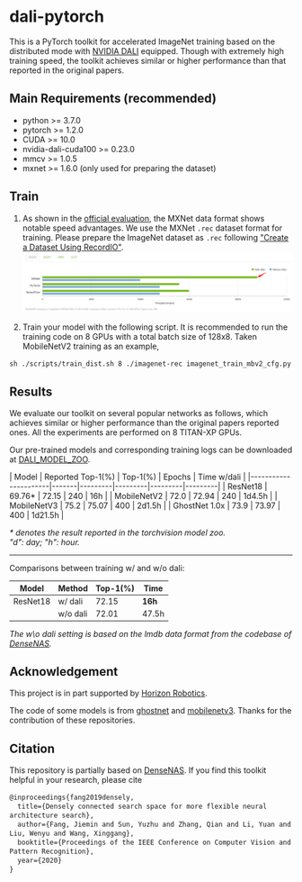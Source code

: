 # dali-pytorch
This is a PyTorch toolkit for accelerated ImageNet training based on the distributed mode with [NVIDIA DALI](https://github.com/NVIDIA/DALI) equipped. Though with extremely high training speed, the toolkit achieves similar or higher performance than that reported in the original papers.

## Main Requirements (recommended)

* python >= 3.7.0
* pytorch >= 1.2.0
* CUDA >= 10.0
* nvidia-dali-cuda100 >= 0.23.0
* mmcv >= 1.0.5
* mxnet >= 1.6.0 (only used for preparing the dataset)

## Train
1. As shown in the [official evaluation](https://developer.nvidia.com/DALI), the MXNet data format shows notable speed advantages. We use the MXNet `.rec` dataset format for training. Please prepare the ImageNet dataset as `.rec` following ["Create a Dataset Using RecordIO"](https://mxnet.apache.org/api/faq/recordio).
![speed_comp](./imgs/dali-speed-comp.png)

2. Train your model with the following script. It is recommended to run the training code on 8 GPUs with a total batch size of 128x8. Taken MobileNetV2 training as an example,
```
sh ./scripts/train_dist.sh 8 ./imagenet-rec imagenet_train_mbv2_cfg.py
```


## Results
We evaluate our toolkit on several popular networks as follows, which achieves similar or higher performance than the original papers reported ones. All the experiments are performed on 8 TITAN-XP GPUs.

Our pre-trained models and corresponding training logs can be downloaded at [DALI_MODEL_ZOO](https://drive.google.com/drive/folders/1-KHHupxYmZClxlnmrZ5X5ndObFcp98Lv?usp=sharing).

| Model                | Reported Top-1(%) | Top-1(%) | Epochs | Time w/dali |
|----------------------|-------|---------|---------|---------|---------| 
| ResNet18 | 69.76* | 72.15 | 240 | 16h |
| MobileNetV2 | 72.0 | 72.94 | 240 | 1d4.5h |
| MobileNetV3 | 75.2 | 75.07 | 400 | 2d1.5h |
| GhostNet 1.0x | 73.9 | 73.97 | 400 | 1d21.5h |

*\* denotes the result reported in the torchvision model zoo.*<br>
*"d": day; "h": hour.*

----------------------------------

Comparisons between training w/ and w/o dali:

| Model | Method | Top-1(%) | Time |
|----------------------|-------|---------|---------| 
| ResNet18 | w/ dali | 72.15 | **16h** |
|  | w/o dali | 72.01 | 47.5h |

*The w\o dali setting is based on the lmdb data format from the codebase of [DenseNAS](https://github.com/JaminFong/DenseNAS).*

## Acknowledgement
This project is in part supported by [Horizon Robotics](https://en.horizon.ai).

The code of some models is from [ghostnet](https://github.com/huawei-noah/ghostnet/blob/master/pytorch/ghostnet.py) and [mobilenetv3](https://github.com/d-li14/mobilenetv3.pytorch). Thanks for the contribution of these repositories.

## Citation
This repository is partially based on [DenseNAS](https://github.com/JaminFong/DenseNAS). If you find this toolkit helpful in your research, please cite
```
@inproceedings{fang2019densely,
  title={Densely connected search space for more flexible neural architecture search},
  author={Fang, Jiemin and Sun, Yuzhu and Zhang, Qian and Li, Yuan and Liu, Wenyu and Wang, Xinggang},
  booktitle={Proceedings of the IEEE Conference on Computer Vision and Pattern Recognition},
  year={2020}
}
```